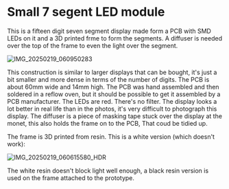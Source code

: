# Small 7 segent LED module

This is a fifteen digit seven segment display made form a PCB with SMD LEDs on it and a 3D printed frme to form the segments. A diffuser is needed over the top of the frame to even the light over the segment.

![IMG_20250219_060950283](https://github.com/user-attachments/assets/a8055375-177a-45fe-b45d-4ddbb33da729)

This construction is similar to larger displays that can be bought, it's just a bit smaller and more dense in terms of the number of digits. The PCB is about 60mm wide and 14mm high. The PCB was hand assembled and then soldered in a reflow oven, but it should be possible to get it assembled by a PCB manufacturer. The LEDs are red. There's no filter. The display looks a lot better in real life than in the photos, it's very difficult to photograph this display. The diffuser is a piece of masking tape stuck over the display at the monet, this also holds the frame on to the PCB, That coud be tidied up.

The frame is 3D printed from resin. This is a white version (which doesn't work):

![IMG_20250219_060615580_HDR](https://github.com/user-attachments/assets/d3807318-ba3c-4a93-a8a3-799ca779ca4e)

The white resin doesn't block light well enough, a black resin version is used on the frame attached to the prototype.

